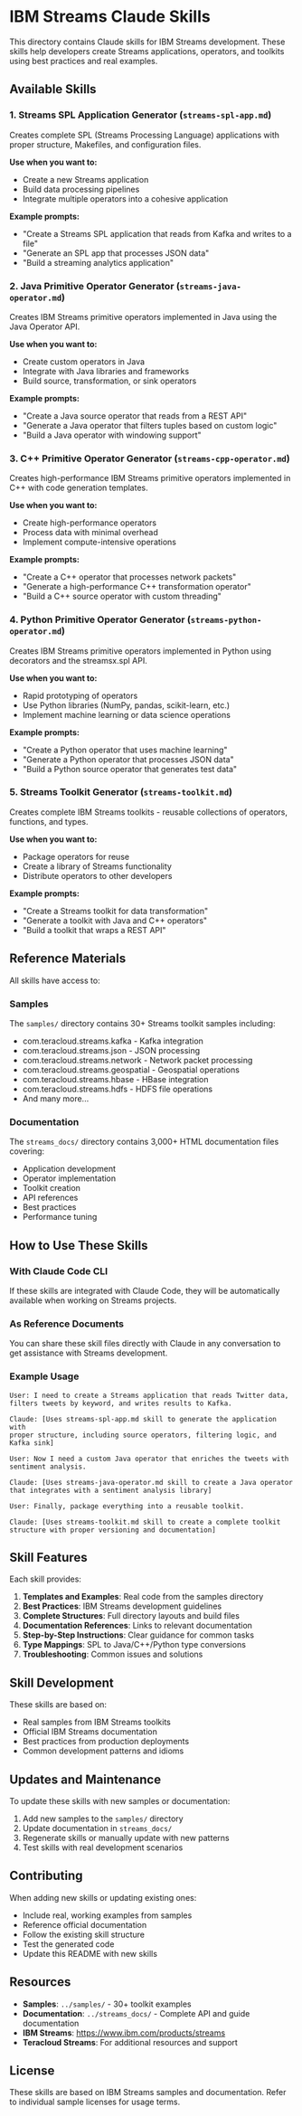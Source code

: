 # IBM Streams Claude Skills

This directory contains Claude skills for IBM Streams development. These skills help developers create Streams applications, operators, and toolkits using best practices and real examples.

## Available Skills

### 1. Streams SPL Application Generator (`streams-spl-app.md`)
Creates complete SPL (Streams Processing Language) applications with proper structure, Makefiles, and configuration files.

**Use when you want to:**
- Create a new Streams application
- Build data processing pipelines
- Integrate multiple operators into a cohesive application

**Example prompts:**
- "Create a Streams SPL application that reads from Kafka and writes to a file"
- "Generate an SPL app that processes JSON data"
- "Build a streaming analytics application"

### 2. Java Primitive Operator Generator (`streams-java-operator.md`)
Creates IBM Streams primitive operators implemented in Java using the Java Operator API.

**Use when you want to:**
- Create custom operators in Java
- Integrate with Java libraries and frameworks
- Build source, transformation, or sink operators

**Example prompts:**
- "Create a Java source operator that reads from a REST API"
- "Generate a Java operator that filters tuples based on custom logic"
- "Build a Java operator with windowing support"

### 3. C++ Primitive Operator Generator (`streams-cpp-operator.md`)
Creates high-performance IBM Streams primitive operators implemented in C++ with code generation templates.

**Use when you want to:**
- Create high-performance operators
- Process data with minimal overhead
- Implement compute-intensive operations

**Example prompts:**
- "Create a C++ operator that processes network packets"
- "Generate a high-performance C++ transformation operator"
- "Build a C++ source operator with custom threading"

### 4. Python Primitive Operator Generator (`streams-python-operator.md`)
Creates IBM Streams primitive operators implemented in Python using decorators and the streamsx.spl API.

**Use when you want to:**
- Rapid prototyping of operators
- Use Python libraries (NumPy, pandas, scikit-learn, etc.)
- Implement machine learning or data science operations

**Example prompts:**
- "Create a Python operator that uses machine learning"
- "Generate a Python operator that processes JSON data"
- "Build a Python source operator that generates test data"

### 5. Streams Toolkit Generator (`streams-toolkit.md`)
Creates complete IBM Streams toolkits - reusable collections of operators, functions, and types.

**Use when you want to:**
- Package operators for reuse
- Create a library of Streams functionality
- Distribute operators to other developers

**Example prompts:**
- "Create a Streams toolkit for data transformation"
- "Generate a toolkit with Java and C++ operators"
- "Build a toolkit that wraps a REST API"

## Reference Materials

All skills have access to:

### Samples
The `samples/` directory contains 30+ Streams toolkit samples including:
- com.teracloud.streams.kafka - Kafka integration
- com.teracloud.streams.json - JSON processing
- com.teracloud.streams.network - Network packet processing
- com.teracloud.streams.geospatial - Geospatial operations
- com.teracloud.streams.hbase - HBase integration
- com.teracloud.streams.hdfs - HDFS file operations
- And many more...

### Documentation
The `streams_docs/` directory contains 3,000+ HTML documentation files covering:
- Application development
- Operator implementation
- Toolkit creation
- API references
- Best practices
- Performance tuning

## How to Use These Skills

### With Claude Code CLI
If these skills are integrated with Claude Code, they will be automatically available when working on Streams projects.

### As Reference Documents
You can share these skill files directly with Claude in any conversation to get assistance with Streams development.

### Example Usage

```
User: I need to create a Streams application that reads Twitter data,
filters tweets by keyword, and writes results to Kafka.

Claude: [Uses streams-spl-app.md skill to generate the application with
proper structure, including source operators, filtering logic, and Kafka sink]

User: Now I need a custom Java operator that enriches the tweets with
sentiment analysis.

Claude: [Uses streams-java-operator.md skill to create a Java operator
that integrates with a sentiment analysis library]

User: Finally, package everything into a reusable toolkit.

Claude: [Uses streams-toolkit.md skill to create a complete toolkit
structure with proper versioning and documentation]
```

## Skill Features

Each skill provides:

1. **Templates and Examples**: Real code from the samples directory
2. **Best Practices**: IBM Streams development guidelines
3. **Complete Structures**: Full directory layouts and build files
4. **Documentation References**: Links to relevant documentation
5. **Step-by-Step Instructions**: Clear guidance for common tasks
6. **Type Mappings**: SPL to Java/C++/Python type conversions
7. **Troubleshooting**: Common issues and solutions

## Skill Development

These skills are based on:
- Real samples from IBM Streams toolkits
- Official IBM Streams documentation
- Best practices from production deployments
- Common development patterns and idioms

## Updates and Maintenance

To update these skills with new samples or documentation:
1. Add new samples to the `samples/` directory
2. Update documentation in `streams_docs/`
3. Regenerate skills or manually update with new patterns
4. Test skills with real development scenarios

## Contributing

When adding new skills or updating existing ones:
- Include real, working examples from samples
- Reference official documentation
- Follow the existing skill structure
- Test the generated code
- Update this README with new skills

## Resources

- **Samples**: `../samples/` - 30+ toolkit examples
- **Documentation**: `../streams_docs/` - Complete API and guide documentation
- **IBM Streams**: https://www.ibm.com/products/streams
- **Teracloud Streams**: For additional resources and support

## License

These skills are based on IBM Streams samples and documentation. Refer to individual sample licenses for usage terms.
